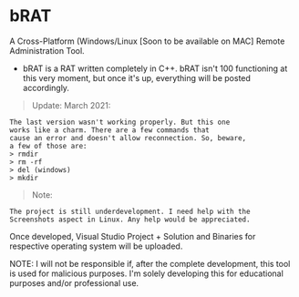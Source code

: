 # bRAT
A Cross-Platform (Windows/Linux [Soon to be available on MAC] Remote Administration Tool.

- bRAT is a RAT written completely in C++.
bRAT isn't 100 functioning at this very moment, but once it's up, everything will be posted accordingly.


> Update: March 2021:
```
The last version wasn't working properly. But this one
works like a charm. There are a few commands that
cause an error and doesn't allow reconnection. So, beware,
a few of those are:
> rmdir
> rm -rf
> del (windows)
> mkdir
```

> Note:
```
The project is still underdevelopment. I need help with the Screenshots aspect in Linux. Any help would be appreciated.
```

Once developed, Visual Studio Project + Solution and Binaries for respective operating system will be uploaded.

NOTE: I will not be responsible if, after the complete development, this tool is used for malicious purposes. I'm solely developing this for educational purposes and/or professional use.
